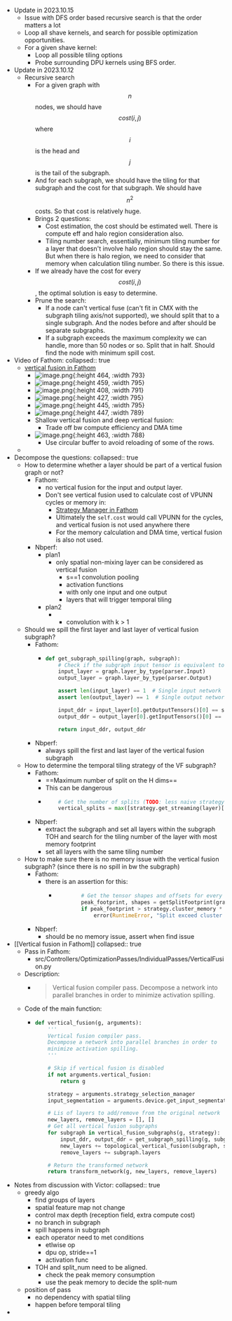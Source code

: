 - Update in 2023.10.15
	- Issue with DFS order based recursive search is that the order matters a lot
	- Loop all shave kernels, and search for possible optimization opportunities.
	- For a given shave kernel:
		- Loop all possible tiling options
		- Probe surrounding DPU kernels using BFS order.
- Update in 2023.10.12
	- Recursive search
		- For a given graph with $$n$$ nodes, we should have $$cost(i, j)$$ where $$i$$ is the head and $$j$$ is the tail of the subgraph.
		- And for each subgraph, we should have the tiling for that subgraph and the cost for that subgraph. We should have $$n^2$$ costs. So that cost is relatively huge.
		- Brings 2 questions:
			- Cost estimation, the cost should be estimated well. There is compute eff and halo region consideration also.
			- Tiling number search, essentially, minimum tiling number for a layer that doesn't involve halo region should stay the same. But when there is halo region, we need to consider that memory when calculation tiling number. So there is this issue.
		- If we already have the cost for every $$cost(i, j)$$, the optimal solution is easy to determine.
		- Prune the search:
			- If a node can't vertical fuse (can't fit in CMX with the subgraph tiling axis/not supported), we should split that to a single subgraph. And the nodes before and after should be separate subgraphs.
			- If a subgraph exceeds the maximum complexity we can handle, more than 50 nodes or so. Split that in half. Should find the node with minimum spill cost.
- Video of Fathom:
  collapsed:: true
	- [vertical fusion in Fathom](https://intel.sharepoint.com/sites/VPUIPArchitecture/Shared%20Documents/Forms/AllItems.aspx?id=%2Fsites%2FVPUIPArchitecture%2FShared%20Documents%2FNCE%20Software%20Architecture%2FNNARCH%20%2D%20TechTalks%20%26%20Trainings%2FTech%20Talk%20%2D%20Vertical%20Fusion%2Emp4&parent=%2Fsites%2FVPUIPArchitecture%2FShared%20Documents%2FNCE%20Software%20Architecture%2FNNARCH%20%2D%20TechTalks%20%26%20Trainings&OR=Teams%2DHL&CT=1674982616133&clickparams=eyJBcHBOYW1lIjoiVGVhbXMtRGVza3RvcCIsIkFwcFZlcnNpb24iOiIyNy8yMzAxMDEwMDkxMyIsIkhhc0ZlZGVyYXRlZFVzZXIiOmZhbHNlfQ%3D%3D)
		- ![image.png](../assets/image_1674998276681_0.png){:height 464, :width 793}
		- ![image.png](../assets/image_1674998331025_0.png){:height 459, :width 795}
		- ![image.png](../assets/image_1674998424470_0.png){:height 408, :width 791}
		- ![image.png](../assets/image_1674998498472_0.png){:height 427, :width 795}
		- ![image.png](../assets/image_1674998561715_0.png){:height 445, :width 795}
		- ![image.png](../assets/image_1674998661404_0.png){:height 447, :width 789}
		- Shallow vertical fusion and deep vertical fusion:
			- Trade off bw compute efficiency and DMA time
		- ![image.png](../assets/image_1674999195573_0.png){:height 463, :width 788}
			- Use circular buffer to avoid reloading of some of the rows.
	-
- Decompose the questions:
  collapsed:: true
	- How to determine whether a layer should be part of a vertical fusion graph or not?
		- Fathom:
			- no vertical fusion for the input and output layer.
			- Don't see vertical fusion used to calculate cost of VPUNN cycles or memory in:
				- [Strategy Manager in Fathom](https://github.com/intel-innersource/frameworks.ai.vpu.presilicon.fathom/blob/8fc6ca50e3cafe6ad4a5c80a2adf20e2de5c6593/src/Controllers/StrategySelection/StrategyManager.py#L552)
				- Ultimately the `self.cost` would call VPUNN for the cycles, and vertical fusion is not used anywhere there
				- For the memory calculation and DMA time, vertical fusion is also not used.
		- Nbperf:
			- plan1
				- only spatial non-mixing layer can be considered as vertical fusion
					- s==1 convolution pooling
					- activation functions
					- with only one input and one output
					- layers that will trigger temporal tiling
			- plan2
				- + convolution with k > 1
	- Should we spill the first layer and last layer of vertical fusion subgraph?
		- Fathom:
			- ```python
			  def get_subgraph_spilling(graph, subgraph):
			      # Check if the subgraph input tensor is equivalent to the
			      input_layer = graph.layer_by_type(parser.Input)
			      output_layer = graph.layer_by_type(parser.Output)
			  
			      assert len(input_layer) == 1  # Single input network
			      assert len(output_layer) == 1  # Single output network
			  
			      input_ddr = input_layer[0].getOutputTensors()[0] == subgraph.nodes[subgraph.source[0]]["ref"].getInputTensors()[0]
			      output_ddr = output_layer[0].getInputTensors()[0] == subgraph.nodes[subgraph.sink[0]]["ref"].getOutputTensors()[0]
			  
			      return input_ddr, output_ddr
			  ```
		- Nbperf:
			- always spill the first and last layer of the vertical fusion subgraph
	- How to determine the temporal tiling strategy of the VF subgraph?
		- Fathom:
			- ==Maximum number of split on the H dims==
			- This can be dangerous
			- ```python
			      # Get the number of splits (TODO: less naive strategy)
			      vertical_splits = max([strategy.get_streaming(layer)["H"] for layer in graph.layers])
			  ```
		- Nbperf:
			- extract the subgraph and set all layers within the subgraph TOH and search for the tiling number of the layer with most memory footprint
			- set all layers with the same tiling number
	- How to make sure there is no memory issue with the vertical fusion subgraph? (since there is no spill in bw the subgraph)
		- Fathom:
			- there is an assertion for this:
				- ```python
				          # Get the tensor shapes and offsets for every output split
				          peak_footprint, shapes = getSplitFootprint(graph.layers, strategy, shape, output_offset=offset)
				          if peak_footprint > strategy.cluster_memory * 100:
				              error(RuntimeError, "Split exceed cluster size")
				  ```
		- Nbperf:
			- should be no memory issue, assert when find issue
- [[Vertical fusion in Fathom]]
  collapsed:: true
	- Pass in Fathom:
		- src/Controllers/OptimizationPasses/IndividualPasses/VerticalFusion.py
	- Description:
		- >  Vertical fusion compiler pass.
		      Decompose a network into parallel branches in order to
		      minimize activation spilling.
	- Code of the main function:
		- ```python
		  def vertical_fusion(g, arguments):
		      '''
		      Vertical fusion compiler pass.
		      Decompose a network into parallel branches in order to
		      minimize activation spilling.
		      '''
		  
		      # Skip if vertical fusion is disabled
		      if not arguments.vertical_fusion:
		          return g
		  
		      strategy = arguments.strategy_selection_manager
		      input_segmentation = arguments.device.get_input_segmentation()
		  
		      # Lis of layers to add/remove from the original network
		      new_layers, remove_layers = [], []
		      # Get all vertical fusion subgraphs
		      for subgraph in vertical_fusion_subgraphs(g, strategy):
		          input_ddr, output_ddr = get_subgraph_spilling(g, subgraph)
		          new_layers += topological_vertical_fusion(subgraph, strategy, input_ddr, output_ddr, input_segmentation)
		          remove_layers += subgraph.layers
		  
		      # Return the transformed network
		      return transform_network(g, new_layers, remove_layers)
		  ```
- Notes from discussion with Victor:
  collapsed:: true
	- greedy algo
		- find groups of layers
		- spatial feature map not change
		- control max depth (reception field, extra compute cost)
		- no branch in subgraph
		- spill happens in subgraph
		- each operator need to met conditions
			- etlwise op
			- dpu op, stride==1
			- activation func
		- TOH and split_num need to be aligned.
			- check the peak memory consumption
			- use the peak memory to decide the split-num
	- position of pass
		- no dependency with spatial tiling
		- happen before temporal tiling
-